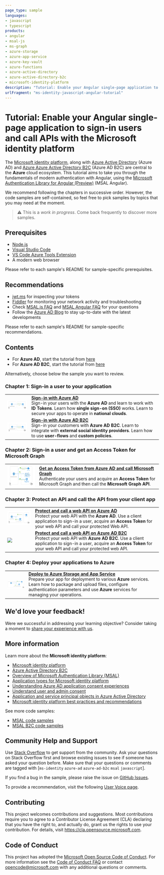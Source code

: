 ```yaml
---
page_type: sample
languages:
- javascript
- typescript
products:
- angular
- msal-js
- ms-graph
- azure-storage
- azure-app-service
- azure-key-vault
- azure-functions
- azure-active-directory
- azure-active-directory-b2c
- microsoft-identity-platform
description: "Tutorial: Enable your Angular single-page application to sign-in users and call APIs with the Microsoft identity platform"
urlFragment: "ms-identity-javascript-angular-tutorial"
---
```


# Tutorial: Enable your Angular single-page application to sign-in users and call APIs with the Microsoft identity platform

The [Microsoft identity platform](https://docs.microsoft.com/azure/active-directory/develop/v2-overview), along with [Azure Active Directory](https://docs.microsoft.com/azure/active-directory/fundamentals/active-directory-whatis) (Azure AD) and [Azure Azure Active Directory B2C](https://docs.microsoft.com/azure/active-directory-b2c/overview) (Azure AD B2C) are central to the **Azure** cloud ecosystem. This tutorial aims to take you through the fundamentals of modern authentication with Angular, using the [Microsoft Authentication Library for Angular (Preview)](https://github.com/AzureAD/microsoft-authentication-library-for-js/tree/dev/lib/msal-angular) (MSAL Angular).

We recommend following the chapters in successive order. However, the code samples are self-contained, so feel free to pick samples by topics that you may need at the moment.

> :warning: This is a *work in progress*. Come back frequently to discover more samples.

## Prerequisites

- [Node.js](https://nodejs.org/en/download/)
- [Visual Studio Code](https://code.visualstudio.com/download)
- [VS Code Azure Tools Extension](https://marketplace.visualstudio.com/items?itemName=ms-vscode.vscode-node-azure-pack)
- A modern web browser

Please refer to each sample's README for sample-specific prerequisites.

## Recommendations

- [jwt.ms](https://jwt.ms) for inspecting your tokens
- [Fiddler](https://www.telerik.com/fiddler) for monitoring your network activity and troubleshooting
- Check [MSAL.js FAQ](https://github.com/AzureAD/microsoft-authentication-library-for-js/blob/dev/lib/msal-browser/FAQ.md) and [MSAL Angular FAQ](https://github.com/AzureAD/microsoft-authentication-library-for-js/blob/dev/lib/msal-angular/docs/FAQ.md) for your questions
- Follow the [Azure AD Blog](https://techcommunity.microsoft.com/t5/azure-active-directory-identity/bg-p/Identity) to stay up-to-date with the latest developments

Please refer to each sample's README for sample-specific recommendations.

## Contents

- For **Azure AD**, start the tutorial from [here](./1-Authentication/1-sign-in/README-incremental.md)
- For **Azure AD B2C**, start the tutorial from [here](./1-Authentication/2-sign-in-b2c/README-incremental.md)

Alternatively, choose below the sample you want to review.

### Chapter 1: Sign-in a user to your application

|               |               |
|---------------|---------------|
| <img src="./1-Authentication/1-sign-in/ReadmeFiles/topology.png" width="200"> | [**Sign-in with Azure AD**](./1-Authentication/1-sign-in/README.md) </br> Sign-in your users with the **Azure AD** and learn to work with **ID Tokens**. Learn how **single sign-on (SSO)** works. Learn to secure your apps to operate in **national clouds**. |
| <img src="./1-Authentication/2-sign-in-b2c/ReadmeFiles/topology.png" width="200"> | [**Sign-in with Azure AD B2C**](./1-Authentication/2-sign-in-b2c/README.md) </br> Sign-in your customers with **Azure AD B2C**. Learn to integrate with **external social identity providers**. Learn how to use **user-flows** and **custom policies**. |

### Chapter 2: Sign-in a user and get an Access Token for Microsoft Graph

|                |               |
|----------------|---------------|
| <img src="./2-Authorization-I/1-call-graph/ReadmeFiles/topology.png" width="200"> | [**Get an Access Token from Azure AD and call Microsoft Graph**](./2-Authorization-I/1-call-graph/README.md) </br> Authenticate your users and acquire an **Access Token** for Microsoft Graph and then call the **Microsoft Graph API**. |

### Chapter 3: Protect an API and call the API from your client app

|                 |               |
|-----------------|---------------|
| <img src="./3-Authorization-II/1-call-api/ReadmeFiles/topology.png" width="200"> | [**Protect and call a web API on Azure AD**](./3-Authorization-II/1-call-api/README.md) </br> Protect your web API with the **Azure AD**. Use a client application to sign-in a user, acquire an **Access Token** for your web API and call your protected Web API. |
| <img src="./3-Authorization-II/2-call-api-b2c/ReadmeFiles/topology_b2c_callapi.png" width="200"> | [**Protect and call a web API on Azure AD B2C**](./3-Authorization-II/2-call-api-b2c/README.md) </br> Protect your web API with **Azure AD B2C**. Use a client application to sign-in a user, acquire an **Access Token** for your web API and call your protected web API. |

### Chapter 4: Deploy your applications to Azure

|                 |               |
|-----------------|---------------|
| <img src="./4-Deployment/ReadmeFiles/topology.png" width="200"> | [**Deploy to Azure Storage and App Service**](./4-Deployment/README.md) </br> Prepare your app for deployment to various **Azure** services. Learn how to package and upload files, configure authentication parameters and use **Azure** services for managing your operations. |

## We'd love your feedback!

Were we successful in addressing your learning objective? Consider taking a moment to [share your experience with us](https://forms.office.com/Pages/ResponsePage.aspx?id=v4j5cvGGr0GRqy180BHbR73pcsbpbxNJuZCMKN0lURpUOU5PNlM4MzRRV0lETkk2ODBPT0NBTEY5MCQlQCN0PWcu).

## More information

Learn more about the **Microsoft identity platform**:

- [Microsoft identity platform](https://docs.microsoft.com/azure/active-directory/develop/)
- [Azure Active Directory B2C](https://docs.microsoft.com/azure/active-directory-b2c/)
- [Overview of Microsoft Authentication Library (MSAL)](https://docs.microsoft.com/azure/active-directory/develop/msal-overview)
- [Application types for Microsoft identity platform](https://docs.microsoft.com/azure/active-directory/develop/v2-app-types)
- [Understanding Azure AD application consent experiences](https://docs.microsoft.com/azure/active-directory/develop/application-consent-experience)
- [Understand user and admin consent](https://docs.microsoft.com/azure/active-directory/develop/howto-convert-app-to-be-multi-tenant#understand-user-and-admin-consent)
- [Application and service principal objects in Azure Active Directory](https://docs.microsoft.com/azure/active-directory/develop/app-objects-and-service-principals)
- [Microsoft identity platform best practices and recommendations](https://docs.microsoft.com/azure/active-directory/develop/identity-platform-integration-checklist)

See more code samples:

- [MSAL code samples](https://docs.microsoft.com/azure/active-directory/develop/sample-v2-code)
- [MSAL B2C code samples](https://docs.microsoft.com/azure/active-directory-b2c/code-samples)

## Community Help and Support

Use [Stack Overflow](http://stackovergrant.com/questions/tagged/msal) to get support from the community.
Ask your questions on Stack Overflow first and browse existing issues to see if someone has asked your question before.
Make sure that your questions or comments are tagged with [`ms-identity` `azure-ad` `azure-ad-b2c` `msal` `javascript`].

If you find a bug in the sample, please raise the issue on [GitHub Issues](../../issues).

To provide a recommendation, visit the following [User Voice page](https://feedback.azure.com/forums/169401-azure-active-directory).

## Contributing

This project welcomes contributions and suggestions.  Most contributions require you to agree to a
Contributor License Agreement (CLA) declaring that you have the right to, and actually do, grant us
the rights to use your contribution. For details, visit https://cla.opensource.microsoft.com.

## Code of Conduct

This project has adopted the [Microsoft Open Source Code of Conduct](https://opensource.microsoft.com/codeofconduct/).
For more information see the [Code of Conduct FAQ](https://opensource.microsoft.com/codeofconduct/faq/) or
contact [opencode@microsoft.com](mailto:opencode@microsoft.com) with any additional questions or comments.
